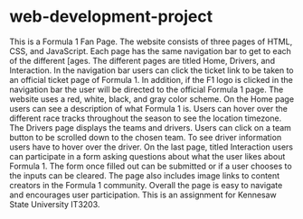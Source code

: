 # web-development-project
This is a Formula 1 Fan Page. The website consists of three pages of HTML, CSS, and JavaScript. Each page has the same navigation bar to get to each of the different [ages. The different pages are titled Home, Drivers, and Interaction. In the navigation bar users can click the ticket link to be taken to an official ticket page of Formula 1. In addition, if the F1 logo is clicked in the navigation bar the user will be directed to the official Formula 1 page. The website uses a red, white, black, and gray color scheme. On the Home page users can see a description of what Formula 1 is. Users can hover over the different race tracks throughout the season to see the location timezone. The Drivers page displays the teams and drivers. Users can click on a team button to be scrolled down to the chosen team. To see driver information users have to hover over the driver. On the last page, titled Interaction users can participate in a form asking questions about what the user likes about Formula 1. The form once filled out can be submitted or if a user chooses to the inputs can be cleared. The page also includes image links to content creators in the Formula 1 community. Overall the page is easy to navigate and encourages user participation. This is an assignment for Kennesaw State University IT3203.
